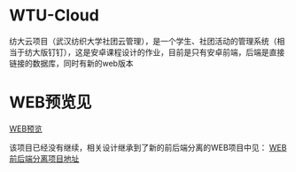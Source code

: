 # WTU-Cloud
纺大云项目（武汉纺织大学社团云管理），是一个学生、社团活动的管理系统（相当于纺大版钉钉），这是安卓课程设计的作业，目前是只有安卓前端，后端是直接链接的数据库，同时有新的web版本

# WEB预览见
[WEB预览](http://wtr.5iacg.cn/)

该项目已经没有继续，相关设计继承到了新的前后端分离的WEB项目中见：
[WEB前后端分离项目地址](https://github.com/7s-mk/media)
